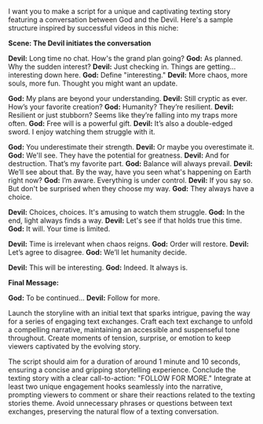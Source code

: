 I want you to make a script for a unique and captivating texting story featuring a conversation between God and the Devil. Here's a sample structure inspired by successful videos in this niche:

**Scene: The Devil initiates the conversation**

**Devil:** Long time no chat. How's the grand plan going?
**God:** As planned. Why the sudden interest?
**Devil:** Just checking in. Things are getting... interesting down here.
**God:** Define "interesting."
**Devil:** More chaos, more souls, more fun. Thought you might want an update.

**God:** My plans are beyond your understanding.
**Devil:** Still cryptic as ever. How’s your favorite creation?
**God:** Humanity? They’re resilient.
**Devil:** Resilient or just stubborn? Seems like they’re falling into my traps more often.
**God:** Free will is a powerful gift.
**Devil:** It’s also a double-edged sword. I enjoy watching them struggle with it.

**God:** You underestimate their strength.
**Devil:** Or maybe you overestimate it.
**God:** We'll see. They have the potential for greatness.
**Devil:** And for destruction. That’s my favorite part.
**God:** Balance will always prevail.
**Devil:** We’ll see about that. By the way, have you seen what's happening on Earth right now?
**God:** I’m aware. Everything is under control.
**Devil:** If you say so. But don't be surprised when they choose my way.
**God:** They always have a choice.

**Devil:** Choices, choices. It's amusing to watch them struggle.
**God:** In the end, light always finds a way.
**Devil:** Let's see if that holds true this time.
**God:** It will. Your time is limited.

**Devil:** Time is irrelevant when chaos reigns.
**God:** Order will restore.
**Devil:** Let’s agree to disagree.
**God:** We’ll let humanity decide.

**Devil:** This will be interesting.
**God:** Indeed. It always is.

**Final Message:**

**God:** To be continued...
**Devil:** Follow for more.

Launch the storyline with an initial text that sparks intrigue, paving the way for a series of engaging text exchanges. Craft each text exchange to unfold a compelling narrative, maintaining an accessible and suspenseful tone throughout. Create moments of tension, surprise, or emotion to keep viewers captivated by the evolving story.

The script should aim for a duration of around 1 minute and 10 seconds, ensuring a concise and gripping storytelling experience. Conclude the texting story with a clear call-to-action: "FOLLOW FOR MORE." Integrate at least two unique engagement hooks seamlessly into the narrative, prompting viewers to comment or share their reactions related to the texting stories theme. Avoid unnecessary phrases or questions between text exchanges, preserving the natural flow of a texting conversation.